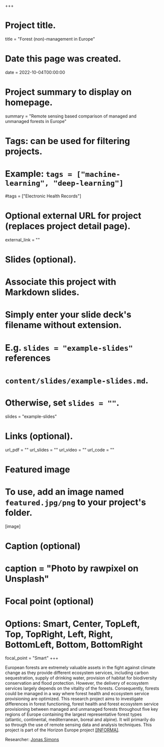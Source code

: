 +++
# Project title.
title = "Forest (non)-management in Europe"

# Date this page was created.
date = 2022-10-04T00:00:00

# Project summary to display on homepage.
summary = "Remote sensing based comparison of managed and unmanaged forests in Europe"

# Tags: can be used for filtering projects.
# Example: `tags = ["machine-learning", "deep-learning"]`
#tags = ["Electronic Health Records"]

# Optional external URL for project (replaces project detail page).
external_link = ""

# Slides (optional).
#   Associate this project with Markdown slides.
#   Simply enter your slide deck's filename without extension.
#   E.g. `slides = "example-slides"` references 
#   `content/slides/example-slides.md`.
#   Otherwise, set `slides = ""`.
slides = "example-slides"

# Links (optional).
url_pdf = ""
url_slides = ""
url_video = ""
url_code = ""


# Featured image
# To use, add an image named `featured.jpg/png` to your project's folder. 
[image]
  # Caption (optional)
  # caption = "Photo by rawpixel on Unsplash"
  
  # Focal point (optional)
  # Options: Smart, Center, TopLeft, Top, TopRight, Left, Right, BottomLeft, Bottom, BottomRight
  focal_point = "Smart"
+++

European forests are extremely valuable assets in the fight against climate change as they provide different ecosystem services, including carbon sequestration, supply of drinking water, provision of habitat for biodiversity conservation and flood protection. However, the delivery of ecosystem services largely depends on the vitality of the forests. Consequently, forests could be managed in a way where forest health and ecosystem service provisioning are optimized. This research project aims to investigate differences in forest functioning, forest health and forest ecosystem service provisioning between managed and unmanaged forests throughout five key regions of Europe containing the largest representative forest types (atlantic, continental, mediterranean, boreal and alpine). It will primarily do so through the use of remote sensing data and analysis techniques.
This project is part of the Horizon Europe project [[INFORMA]](http://informa-forests.eu/).

Researcher: [Jonas Simons](/author/jonas-simons/)

